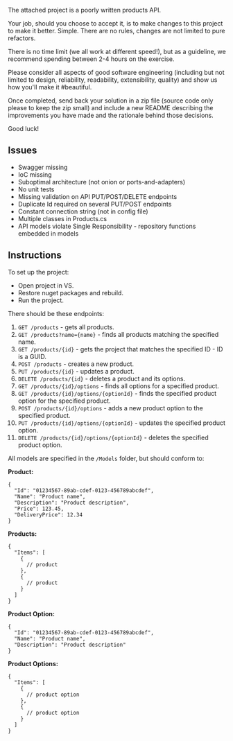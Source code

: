 The attached project is a poorly written products API.

Your job, should you choose to accept it, is to make changes to this project to make it better. Simple. There are no rules, changes are not limited to pure refactors.

There is no time limit (we all work at different speed!), but as a guideline, we recommend spending between 2-4 hours on the exercise. 

Please consider all aspects of good software engineering (including but not limited to design, reliability, readability, extensibility, quality) and show us how you'll make it #beautiful.

Once completed, send back your solution in a zip file (source code only please to keep the zip small) and include a new README describing the improvements you have made and the rationale behind those decisions. 

Good luck!

## Issues
* Swagger missing
* IoC missing
* Suboptimal architecture (not onion or ports-and-adapters)
* No unit tests
* Missing validation on API PUT/POST/DELETE endpoints
* Duplicate Id required on several PUT/POST endpoints
* Constant connection string (not in config file)
* Multiple classes in Products.cs
* API models violate Single Responsibility - repository functions embedded in models


## Instructions

To set up the project:

* Open project in VS.
* Restore nuget packages and rebuild.
* Run the project.

There should be these endpoints:

1. `GET /products` - gets all products.
2. `GET /products?name={name}` - finds all products matching the specified name.
3. `GET /products/{id}` - gets the project that matches the specified ID - ID is a GUID.
4. `POST /products` - creates a new product.
5. `PUT /products/{id}` - updates a product.
6. `DELETE /products/{id}` - deletes a product and its options.
7. `GET /products/{id}/options` - finds all options for a specified product.
8. `GET /products/{id}/options/{optionId}` - finds the specified product option for the specified product.
9. `POST /products/{id}/options` - adds a new product option to the specified product.
10. `PUT /products/{id}/options/{optionId}` - updates the specified product option.
11. `DELETE /products/{id}/options/{optionId}` - deletes the specified product option.

All models are specified in the `/Models` folder, but should conform to:

**Product:**
```
{
  "Id": "01234567-89ab-cdef-0123-456789abcdef",
  "Name": "Product name",
  "Description": "Product description",
  "Price": 123.45,
  "DeliveryPrice": 12.34
}
```

**Products:**
```
{
  "Items": [
    {
      // product
    },
    {
      // product
    }
  ]
}
```

**Product Option:**
```
{
  "Id": "01234567-89ab-cdef-0123-456789abcdef",
  "Name": "Product name",
  "Description": "Product description"
}
```

**Product Options:**
```
{
  "Items": [
    {
      // product option
    },
    {
      // product option
    }
  ]
}
```
